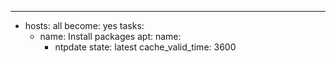 ---
- hosts: all
  become: yes
  tasks:
  - name: Install packages
    apt:
      name:
      - ntpdate
      state: latest
      cache_valid_time: 3600
